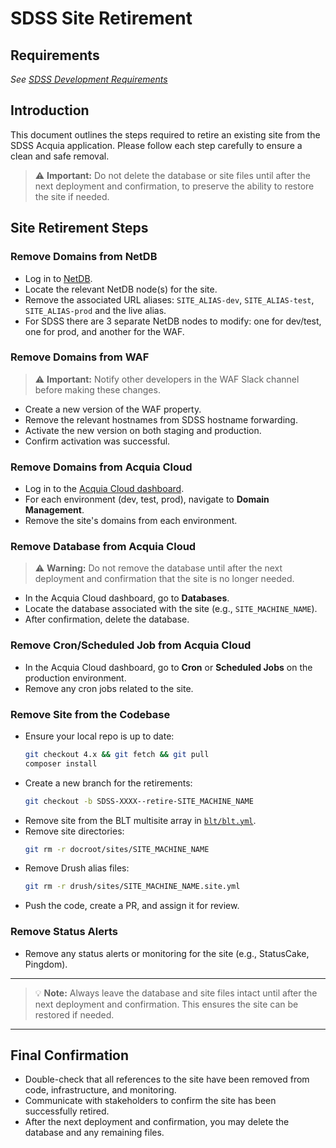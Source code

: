 # SDSS Site Retirement

## Requirements
*See [SDSS Development Requirements](development-requirements.md)*

## Introduction
This document outlines the steps required to retire an existing site from the SDSS Acquia application. Please follow each step carefully to ensure a clean and safe removal.  

> ⚠️ **Important:** Do not delete the database or site files until after the next deployment and confirmation, to preserve the ability to restore the site if needed.

## Site Retirement Steps

### Remove Domains from NetDB
- Log in to [NetDB](https://netdb.stanford.edu/).
- Locate the relevant NetDB node(s) for the site.
- Remove the associated URL aliases: `SITE_ALIAS-dev`, `SITE_ALIAS-test`, `SITE_ALIAS-prod` and the live alias.
- For SDSS there are 3 separate NetDB nodes to modify: one for dev/test, one for prod, and another for the WAF.

### Remove Domains from WAF
> ⚠️ **Important:** Notify other developers in the WAF Slack channel before making these changes.
- Create a new version of the WAF property.
- Remove the relevant hostnames from SDSS hostname forwarding.
- Activate the new version on both staging and production.
- Confirm activation was successful.

### Remove Domains from Acquia Cloud
- Log in to the [Acquia Cloud dashboard](https://cloud.acquia.com/).
- For each environment (dev, test, prod), navigate to **Domain Management**.
- Remove the site's domains from each environment.

### Remove Database from Acquia Cloud
> ⚠️ **Warning:** Do not remove the database until after the next deployment and confirmation that the site is no longer needed.

- In the Acquia Cloud dashboard, go to **Databases**.
- Locate the database associated with the site (e.g., `SITE_MACHINE_NAME`).
- After confirmation, delete the database.

### Remove Cron/Scheduled Job from Acquia Cloud
- In the Acquia Cloud dashboard, go to **Cron** or **Scheduled Jobs** on the production environment.
- Remove any cron jobs related to the site.

### Remove Site from the Codebase
- Ensure your local repo is up to date:
  ```bash
  git checkout 4.x && git fetch && git pull
  composer install
  ```
- Create a new branch for the retirements:
  ```bash
  git checkout -b SDSS-XXXX--retire-SITE_MACHINE_NAME
  ```
- Remove site from the BLT multisite array in [`blt/blt.yml`](../blt/blt.yml).
- Remove site directories:
  ```bash
  git rm -r docroot/sites/SITE_MACHINE_NAME
  ```
- Remove Drush alias files:
  ```bash
  git rm -r drush/sites/SITE_MACHINE_NAME.site.yml
  ```
- Push the code, create a PR, and assign it for review.

### Remove Status Alerts
- Remove any status alerts or monitoring for the site (e.g., StatusCake, Pingdom).

---

> 💡 **Note:** Always leave the database and site files intact until after the next deployment and confirmation. This ensures the site can be restored if needed.

---

## Final Confirmation
- Double-check that all references to the site have been removed from code, infrastructure, and monitoring.
- Communicate with stakeholders to confirm the site has been successfully retired.
- After the next deployment and confirmation, you may delete the database and any remaining files.
